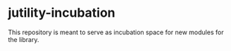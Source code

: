 jutility-incubation
===================

This repository is meant to serve as incubation space for new modules for the library.
